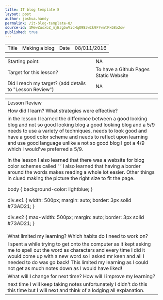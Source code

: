 ```yaml
---
title: IT blog template 8
layout: post
author: joshua.handy
permalink: /it-blog-template-8/
source-id: 1MewZusxbZ_mjB3g5wVicHqO983wIk9F7wntPkG8o2ow
published: true
---
```

<table>
  <tr>
    <td>Title</td>
    <td>Making a blog</td>
    <td>Date</td>
    <td>08/011/2016</td>
  </tr>
</table>


<table>
  <tr>
    <td>Starting point:</td>
    <td>NA</td>
  </tr>
  <tr>
    <td>Target for this lesson?</td>
    <td>To have a Github Pages Static Website</td>
  </tr>
  <tr>
    <td>Did I reach my target? 
(add details to "Lesson Review")</td>
    <td> NA</td>
  </tr>
</table>


<table>
  <tr>
    <td>Lesson Review</td>
  </tr>
  <tr>
    <td>How did I learn? What strategies were effective? </td>
  </tr>
  <tr>
    <td>in the lesson I learned the difference between a good looking blog and not so good looking blog a good looking blog and a 5/9 needs to use a variety of techniques, needs to look good and have a good color scheme and needs to reflect upon learning and use good language unlike a not so good blog I got a 4/9 which I would've preferred a 5/9. 

In the lesson I also learned that there was a website for blog color schemes called '     ‘ I also learned that having a border around the words makes reading a whole lot easier. Other things in clued making the picture the right size to fit the page.

body {
	background-color: lightblue;
} 


div.ex1 {
	width: 500px;
	margin: auto;
	border: 3px solid #73AD21;
}

div.ex2 {
	max-width: 500px;
	 margin: auto;
	border: 3px solid #73AD21;
}</td>
  </tr>
  <tr>
    <td>What limited my learning? Which habits do I need to work on? </td>
  </tr>
  <tr>
    <td>I spent a while trying to get onto the computer as it kept asking me to spell out the word as 
 characters and every time I did it would come up with a new word so I asked mr keen and all I needed to do was go back!
This limited my learning as I could not get as much notes down as I would have liked!




</td>
  </tr>
  <tr>
    <td>What will I change for next time? How will I improve my learning?</td>
  </tr>
  <tr>
    <td>next time I will keep taking notes unfortunately I didn't do this this time but I will next and think of a lodging all explanation.</td>
  </tr>
</table>



